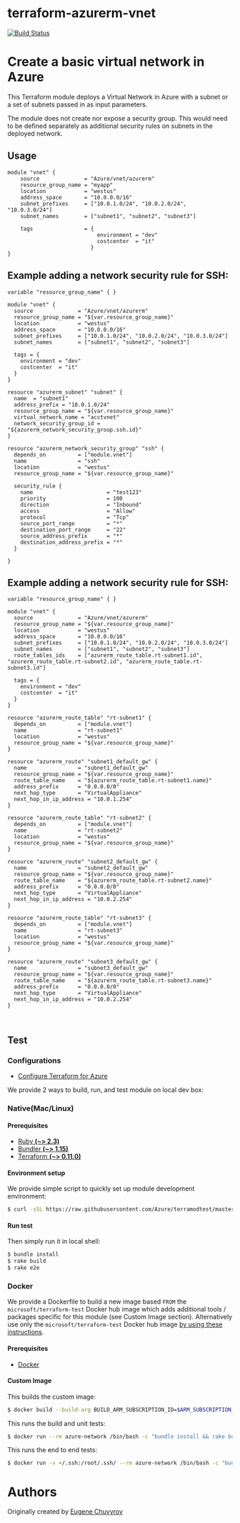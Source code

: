 # terraform-azurerm-vnet #
[![Build Status](https://travis-ci.org/Azure/terraform-azurerm-vnet.svg?branch=master)](https://travis-ci.org/Azure/terraform-azurerm-vnet)

Create a basic virtual network in Azure
==============================================================================

This Terraform module deploys a Virtual Network in Azure with a subnet or a set of subnets passed in as input parameters.

The module does not create nor expose a security group. This would need to be defined separately as additional security rules on subnets in the deployed network.

Usage
-----

```hcl
module "vnet" {
    source              = "Azure/vnet/azurerm"
    resource_group_name = "myapp"
    location            = "westus"
    address_space       = "10.0.0.0/16"
    subnet_prefixes     = ["10.0.1.0/24", "10.0.2.0/24", "10.0.3.0/24"]
    subnet_names        = ["subnet1", "subnet2", "subnet3"]

    tags                = {
                            environment = "dev"
                            costcenter  = "it"
                          }
}

```

Example adding a network security rule for SSH:
-----------------------------------------------

```hcl
variable "resource_group_name" { }

module "vnet" {
  source              = "Azure/vnet/azurerm"
  resource_group_name = "${var.resource_group_name}"
  location            = "westus"
  address_space       = "10.0.0.0/16"
  subnet_prefixes     = ["10.0.1.0/24", "10.0.2.0/24", "10.0.3.0/24"]
  subnet_names        = ["subnet1", "subnet2", "subnet3"]

  tags = {
    environment = "dev"
    costcenter  = "it"
  }
}

resource "azurerm_subnet" "subnet" {
  name  = "subnet1"
  address_prefix = "10.0.1.0/24"
  resource_group_name = "${var.resource_group_name}"
  virtual_network_name = "acctvnet"
  network_security_group_id = "${azurerm_network_security_group.ssh.id}"
}

resource "azurerm_network_security_group" "ssh" {
  depends_on          = ["module.vnet"]
  name                = "ssh"
  location            = "westus"
  resource_group_name = "${var.resource_group_name}"

  security_rule {
    name                       = "test123"
    priority                   = 100
    direction                  = "Inbound"
    access                     = "Allow"
    protocol                   = "Tcp"
    source_port_range          = "*"
    destination_port_range     = "22"
    source_address_prefix      = "*"
    destination_address_prefix = "*"
  }

}
```

Example adding a network security rule for SSH:
-----------------------------------------------
```hcl
variable "resource_group_name" { }

module "vnet" {
  source              = "Azure/vnet/azurerm"
  resource_group_name = "${var.resource_group_name}"
  location            = "westus"
  address_space       = "10.0.0.0/16"
  subnet_prefixes     = ["10.0.1.0/24", "10.0.2.0/24", "10.0.3.0/24"]
  subnet_names        = ["subnet1", "subnet2", "subnet3"]
  route_tables_ids    = ["azurerm_route_table.rt-subnet1.id", "azurerm_route_table.rt-subnet2.id", "azurerm_route_table.rt-subnet3.id"]

  tags = {
    environment = "dev"
    costcenter  = "it"
  }
}

resource "azurerm_route_table" "rt-subnet1" {
  depends_on          = ["module.vnet"]
  name                = "rt-subnet1"
  location            = "westus"
  resource_group_name = "${var.resource_group_name}"
}

resource "azurerm_route" "subnet1_default_gw" {
  name                = "subnet1_default_gw"
  resource_group_name = "${var.resource_group_name}"
  route_table_name    = "${azurerm_route_table.rt-subnet1.name}"
  address_prefix      = "0.0.0.0/0"
  next_hop_type       = "VirtualAppliance"
  next_hop_in_ip_address = "10.0.1.254"
}

resource "azurerm_route_table" "rt-subnet2" {
  depends_on          = ["module.vnet"]
  name                = "rt-subnet2"
  location            = "westus"
  resource_group_name = "${var.resource_group_name}"
}

resource "azurerm_route" "subnet2_default_gw" {
  name                = "subnet2_default_gw"
  resource_group_name = "${var.resource_group_name}"
  route_table_name    = "${azurerm_route_table.rt-subnet2.name}"
  address_prefix      = "0.0.0.0/0"
  next_hop_type       = "VirtualAppliance"
  next_hop_in_ip_address = "10.0.2.254"
}

resource "azurerm_route_table" "rt-subnet3" {
  depends_on          = ["module.vnet"]
  name                = "rt-subnet3"
  location            = "westus"
  resource_group_name = "${var.resource_group_name}"
}

resource "azurerm_route" "subnet3_default_gw" {
  name                = "subnet3_default_gw"
  resource_group_name = "${var.resource_group_name}"
  route_table_name    = "${azurerm_route_table.rt-subnet3.name}"
  address_prefix      = "0.0.0.0/0"
  next_hop_type       = "VirtualAppliance"
  next_hop_in_ip_address = "10.0.2.254"
}



```


Test
-----
### Configurations
- [Configure Terraform for Azure](https://docs.microsoft.com/en-us/azure/virtual-machines/linux/terraform-install-configure)

We provide 2 ways to build, run, and test module on local dev box:

### Native(Mac/Linux)

#### Prerequisites
- [Ruby **(~> 2.3)**](https://www.ruby-lang.org/en/downloads/)
- [Bundler **(~> 1.15)**](https://bundler.io/)
- [Terraform **(~> 0.11.0)**](https://www.terraform.io/downloads.html)

#### Environment setup
We provide simple script to quickly set up module development environment:
```sh
$ curl -sSL https://raw.githubusercontent.com/Azure/terramodtest/master/tool/env_setup.sh | sudo bash
```
#### Run test
Then simply run it in local shell:
```sh
$ bundle install
$ rake build
$ rake e2e
```

### Docker

We provide a Dockerfile to build a new image based `FROM` the `microsoft/terraform-test` Docker hub image which adds additional tools / packages specific for this module (see Custom Image section).  Alternatively use only the `microsoft/terraform-test` Docker hub image [by using these instructions](https://github.com/Azure/terraform-test).

#### Prerequisites

- [Docker](https://www.docker.com/community-edition#/download)

#### Custom Image

This builds the custom image:

```sh
$ docker build --build-arg BUILD_ARM_SUBSCRIPTION_ID=$ARM_SUBSCRIPTION_ID --build-arg BUILD_ARM_CLIENT_ID=$ARM_CLIENT_ID --build-arg BUILD_ARM_CLIENT_SECRET=$ARM_CLIENT_SECRET --build-arg BUILD_ARM_TENANT_ID=$ARM_TENANT_ID -t azure-network .
```

This runs the build and unit tests:

```sh
$ docker run --rm azure-network /bin/bash -c "bundle install && rake build"
```

This runs the end to end tests:

```sh
$ docker run -v ~/.ssh:/root/.ssh/ --rm azure-network /bin/bash -c "bundle install && rake e2e"
```


Authors
=======
Originally created by [Eugene Chuvyrov](http://github.com/echuvyrov)
